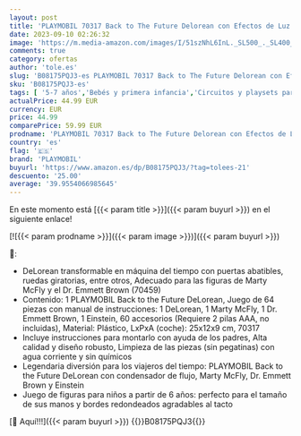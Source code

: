 ```yaml
---
layout: post
title: 'PLAYMOBIL 70317 Back to The Future Delorean con Efectos de Luz  A Partir de 6 Años  Multicolor'
date: 2023-09-10 02:26:32
image: 'https://m.media-amazon.com/images/I/51szNhL6InL._SL500_._SL400_.jpg'
comments: true
category: ofertas
author: 'tole.es'
slug: 'B08175PQJ3-es PLAYMOBIL 70317 Back to The Future Delorean con Efectos de...'
sku: 'B08175PQJ3-es'
tags: [ '5-7 años','Bebés y primera infancia','Circuitos y playsets para coches de juguete','Conjuntos de figuras de juguete','Conjuntos de vehículos de motor para niños','Juegos de construcción','Juguetes','Juguetes y juegos','Los favoritos de nuestros clientes: Juguetes y juegos','Muñecos y figuras','Peluches y muñecas','Selección de 4 a 7 años','Self Service','Special Features Stores','Vehículos de juguete para niños','Vehículos, muñecos y figuras','partition_000','partition_022','partition_033','partition_104','playmobil','🇪🇸', ]
actualPrice: 44.99 EUR
currency: EUR
price: 44.99
comparePrice: 59.99 EUR
prodname: 'PLAYMOBIL 70317 Back to The Future Delorean con Efectos de Luz  A Partir de 6 Años  Multicolor'
country: 'es'
flag: '🇪🇸'
brand: 'PLAYMOBIL'
buyurl: 'https://www.amazon.es/dp/B08175PQJ3/?tag=tolees-21'
descuento: '25.00'
average: '39.9554066985645'
---
```


En este momento está [{{< param title >}}]({{< param buyurl >}}) en el siguiente enlace!

[![{{< param prodname >}}]({{< param image >}})]({{< param buyurl >}})

🔎:

- DeLorean transformable en máquina del tiempo con puertas abatibles, ruedas giratorias, entre otros, Adecuado para las figuras de Marty McFly y el Dr. Emmett Brown (70459)
- Contenido: 1 PLAYMOBIL Back to the Future DeLorean, Juego de 64 piezas con manual de instrucciones: 1 DeLorean, 1 Marty McFly, 1 Dr. Emmett Brown, 1 Einstein, 60 accesorios (Requiere 2 pilas AAA, no incluidas), Material: Plástico, LxPxA (coche): 25x12x9 cm, 70317
- Incluye instrucciones para montarlo con ayuda de los padres, Alta calidad y diseño robusto, Limpieza de las piezas (sin pegatinas) con agua corriente y sin químicos
- Legendaria diversión para los viajeros del tiempo: PLAYMOBIL Back to the Future DeLorean con condensador de flujo, Marty McFly, Dr. Emmett Brown y Einstein
- Juego de figuras para niños a partir de 6 años: perfecto para el tamaño de sus manos y bordes redondeados agradables al tacto

[🛒 Aquí!!!]({{< param buyurl >}})
{{<world>}}B08175PQJ3{{</world>}}
